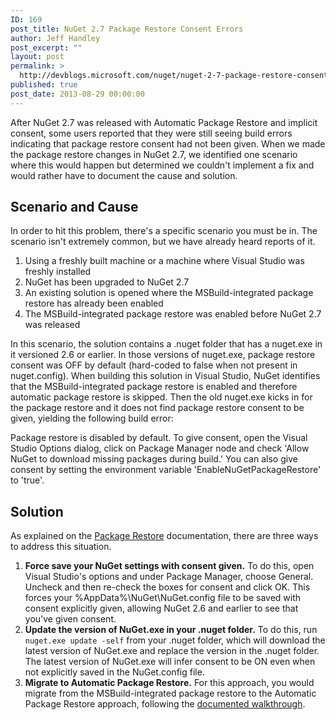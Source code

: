```yaml
---
ID: 169
post_title: NuGet 2.7 Package Restore Consent Errors
author: Jeff Handley
post_excerpt: ""
layout: post
permalink: >
  http://devblogs.microsoft.com/nuget/nuget-2-7-package-restore-consent-errors/
published: true
post_date: 2013-08-29 00:00:00
---
```

After NuGet 2.7 was released with Automatic Package Restore and implicit consent, some users reported that they were still seeing build errors indicating that package restore consent had not been given. When we made the package restore changes in NuGet 2.7, we identified one scenario where this would happen but determined we couldn't implement a fix and would rather have to document the cause and solution.

## Scenario and Cause

In order to hit this problem, there's a specific scenario you must be in. The scenario isn't extremely common, but we have already heard reports of it.

1.  Using a freshly built machine or a machine where Visual Studio was freshly installed
2.  NuGet has been upgraded to NuGet 2.7
3.  An existing solution is opened where the MSBuild-integrated package restore has already been enabled
4.  The MSBuild-integrated package restore was enabled before NuGet 2.7 was released

In this scenario, the solution contains a .nuget folder that has a nuget.exe in it versioned 2.6 or earlier. In those versions of nuget.exe, package restore consent was OFF by default (hard-coded to false when not present in nuget.config). When building this solution in Visual Studio, NuGet identifies that the MSBuild-integrated package restore is enabled and therefore automatic package restore is skipped. Then the old nuget.exe kicks in for the package restore and it does not find package restore consent to be given, yielding the following build error:

Package restore is disabled by default. To give consent, open the Visual Studio Options dialog, click on Package Manager node and check 'Allow NuGet to download missing packages during build.' You can also give consent by setting the environment variable 'EnableNuGetPackageRestore' to 'true'.

## Solution

As explained on the [Package Restore][1] documentation, there are three ways to address this situation.

1.  **Force save your NuGet settings with consent given.** To do this, open Visual Studio's options and under Package Manager, choose General. Uncheck and then re-check the boxes for consent and click OK. This forces your %AppData%\NuGet\NuGet.config file to be saved with consent explicitly given, allowing NuGet 2.6 and earlier to see that you've given consent.
2.  **Update the version of NuGet.exe in your .nuget folder.** To do this, run `nuget.exe update -self` from your .nuget folder, which will download the latest version of NuGet.exe and replace the version in the .nuget folder. The latest version of NuGet.exe will infer consent to be ON even when not explicitly saved in the NuGet.config file.
3.  **Migrate to Automatic Package Restore.** For this approach, you would migrate from the MSBuild-integrated package restore to the Automatic Package Restore approach, following the [documented walkthrough][2].

 [1]: http://docs.nuget.org/docs/reference/package-restore
 [2]: http://docs.nuget.org/docs/workflows/migrating-to-automatic-package-restore